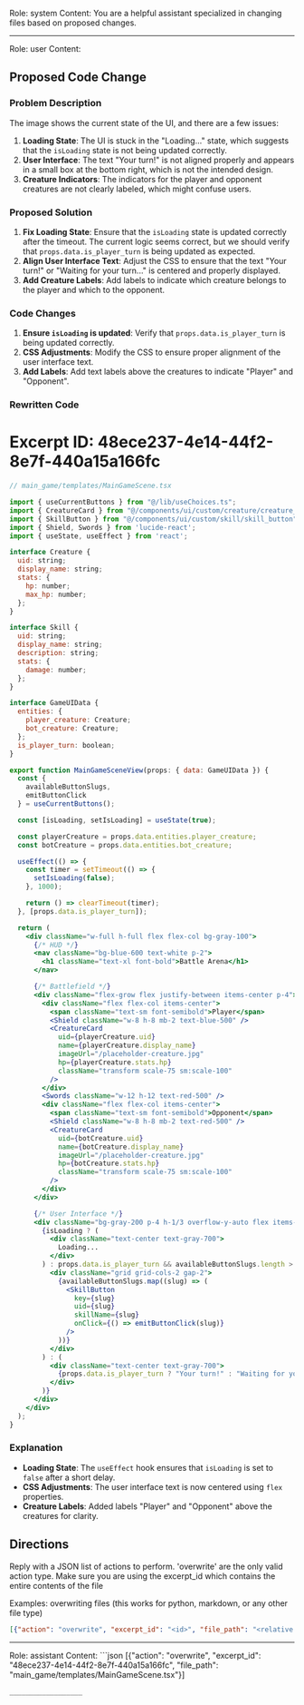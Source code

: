 Role: system
Content: You are a helpful assistant specialized in changing files based on proposed changes.
__________________
Role: user
Content: 
## Proposed Code Change
### Problem Description

The image shows the current state of the UI, and there are a few issues:

1. **Loading State**: The UI is stuck in the "Loading..." state, which suggests that the `isLoading` state is not being updated correctly.
2. **User Interface**: The text "Your turn!" is not aligned properly and appears in a small box at the bottom right, which is not the intended design.
3. **Creature Indicators**: The indicators for the player and opponent creatures are not clearly labeled, which might confuse users.

### Proposed Solution

1. **Fix Loading State**: Ensure that the `isLoading` state is updated correctly after the timeout. The current logic seems correct, but we should verify that `props.data.is_player_turn` is being updated as expected.
2. **Align User Interface Text**: Adjust the CSS to ensure that the text "Your turn!" or "Waiting for your turn..." is centered and properly displayed.
3. **Add Creature Labels**: Add labels to indicate which creature belongs to the player and which to the opponent.

### Code Changes

1. **Ensure `isLoading` is updated**: Verify that `props.data.is_player_turn` is being updated correctly.
2. **CSS Adjustments**: Modify the CSS to ensure proper alignment of the user interface text.
3. **Add Labels**: Add text labels above the creatures to indicate "Player" and "Opponent".

### Rewritten Code

# Excerpt ID: 48ece237-4e14-44f2-8e7f-440a15a166fc
```jsx
// main_game/templates/MainGameScene.tsx

import { useCurrentButtons } from "@/lib/useChoices.ts";
import { CreatureCard } from "@/components/ui/custom/creature/creature_card";
import { SkillButton } from "@/components/ui/custom/skill/skill_button";
import { Shield, Swords } from 'lucide-react';
import { useState, useEffect } from 'react';

interface Creature {
  uid: string;
  display_name: string;
  stats: {
    hp: number;
    max_hp: number;
  };
}

interface Skill {
  uid: string;
  display_name: string;
  description: string;
  stats: {
    damage: number;
  };
}

interface GameUIData {
  entities: {
    player_creature: Creature;
    bot_creature: Creature;
  };
  is_player_turn: boolean;
}

export function MainGameSceneView(props: { data: GameUIData }) {
  const {
    availableButtonSlugs,
    emitButtonClick
  } = useCurrentButtons();

  const [isLoading, setIsLoading] = useState(true);

  const playerCreature = props.data.entities.player_creature;
  const botCreature = props.data.entities.bot_creature;

  useEffect(() => {
    const timer = setTimeout(() => {
      setIsLoading(false);
    }, 1000);

    return () => clearTimeout(timer);
  }, [props.data.is_player_turn]);

  return (
    <div className="w-full h-full flex flex-col bg-gray-100">
      {/* HUD */}
      <nav className="bg-blue-600 text-white p-2">
        <h1 className="text-xl font-bold">Battle Arena</h1>
      </nav>

      {/* Battlefield */}
      <div className="flex-grow flex justify-between items-center p-4">
        <div className="flex flex-col items-center">
          <span className="text-sm font-semibold">Player</span>
          <Shield className="w-8 h-8 mb-2 text-blue-500" />
          <CreatureCard
            uid={playerCreature.uid}
            name={playerCreature.display_name}
            imageUrl="/placeholder-creature.jpg"
            hp={playerCreature.stats.hp}
            className="transform scale-75 sm:scale-100"
          />
        </div>
        <Swords className="w-12 h-12 text-red-500" />
        <div className="flex flex-col items-center">
          <span className="text-sm font-semibold">Opponent</span>
          <Shield className="w-8 h-8 mb-2 text-red-500" />
          <CreatureCard
            uid={botCreature.uid}
            name={botCreature.display_name}
            imageUrl="/placeholder-creature.jpg"
            hp={botCreature.stats.hp}
            className="transform scale-75 sm:scale-100"
          />
        </div>
      </div>

      {/* User Interface */}
      <div className="bg-gray-200 p-4 h-1/3 overflow-y-auto flex items-center justify-center">
        {isLoading ? (
          <div className="text-center text-gray-700">
            Loading...
          </div>
        ) : props.data.is_player_turn && availableButtonSlugs.length > 0 ? (
          <div className="grid grid-cols-2 gap-2">
            {availableButtonSlugs.map((slug) => (
              <SkillButton
                key={slug}
                uid={slug}
                skillName={slug}
                onClick={() => emitButtonClick(slug)}
              />
            ))}
          </div>
        ) : (
          <div className="text-center text-gray-700">
            {props.data.is_player_turn ? "Your turn!" : "Waiting for your turn..."}
          </div>
        )}
      </div>
    </div>
  );
}
```

### Explanation

- **Loading State**: The `useEffect` hook ensures that `isLoading` is set to `false` after a short delay.
- **CSS Adjustments**: The user interface text is now centered using `flex` properties.
- **Creature Labels**: Added labels "Player" and "Opponent" above the creatures for clarity.

## Directions
Reply with a JSON list of actions to perform. 'overwrite' are the only valid action type. 
Make sure you are using the excerpt_id which contains the entire contents of the file

Examples:
overwriting files (this works for python, markdown, or any other file type)
```json output_example1
[{"action": "overwrite", "excerpt_id": "<id>", "file_path": "<relative file path>"}]
```

__________________
Role: assistant
Content: ```json
[{"action": "overwrite", "excerpt_id": "48ece237-4e14-44f2-8e7f-440a15a166fc", "file_path": "main_game/templates/MainGameScene.tsx"}]
```
__________________
